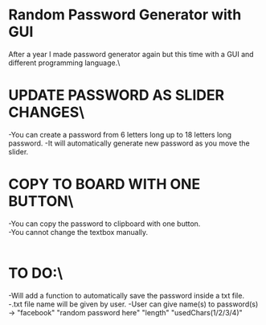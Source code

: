 # Random Password Generator with GUI
 After a year I made password generator again but this time with a GUI and different programming language.\
 # UPDATE PASSWORD AS SLIDER CHANGES\
 -You can create a password from 6 letters long up to 18 letters long password.
 -It will automatically generate new password as you move the slider.
 <br>
 # COPY TO BOARD WITH ONE BUTTON\
 -You can copy the password to clipboard with one button.\
 -You cannot change the textbox manually.\
 <br>
 # TO DO:\
-Will add a function to automatically save the password inside a txt file.\
-.txt file name will be given by user.
-User can give name(s) to password(s) -> "facebook" "random password here" "length" "usedChars(1/2/3/4)"
